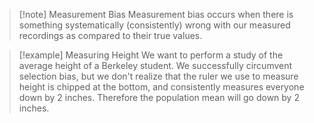 > [!note] Measurement Bias
> Measurement bias occurs when there is something systematically (consistently) wrong with our measured recordings as compared to their true values.

>[!example]  Measuring Height
>We want to perform a study of the average height of a Berkeley student. We successfully circumvent selection bias, but we don't realize that the ruler we use to measure height is chipped at the bottom, and consistently measures everyone down by 2 inches. Therefore the population mean will go down by 2 inches.

